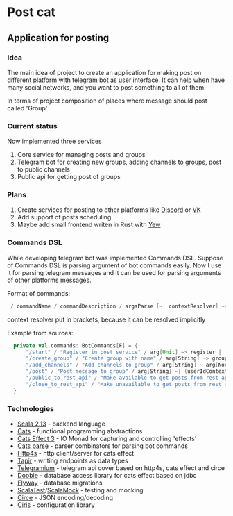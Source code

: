 # Post cat

## Application for posting

### Idea

The main idea of project to create an application for making post on different platform with telegram bot as user interface. 
It can help when have many social networks, and you want to post something to all of them. 

In terms of project composition of places where message should post called 'Group'

### Current status
Now implemented three services
1. Core service for managing posts and groups
2. Telegram bot for creating new groups, adding channels to groups, post to public channels
3. Public api for getting post of groups

### Plans
1. Create services for posting to other platforms like [Discord](https://discord.com/) or [VK](https://vk.com/)
2. Add support of posts scheduling
3. Maybe add small frontend writen in Rust with [Yew](https://yew.rs/)

### Commands DSL
While developing telegram bot was implemented Commands DSL. Suppose of Commands DSL is parsing argument of bot commands easily. Now I use it for parsing telegram messages and
it can be used for parsing arguments of other platforms messages.

Format of commands:
```scala
 / commandName / commandDescription / argsParse [~| contextResolver] ~> commands | ...
```

context resolver put in brackets, because it can be resolved implicitly

Example from sources:
```scala
  private val commands: BotCommands[F] = {
      "/start" / "Register in post service" / arg[Unit] ~> register |
      "/create_group" / "Create group with name" / arg[String] ~> groupController.createGroup |
      "/add_channels" / "Add channels to group" / arg[String] ~ arg[NonEmptyList[TelegramChannelId]] ~> addChannels |
      "/post" / "Post message to group" / arg[String] ~| (userIdContext product replyContext) ~> postToGroup |
      "/public_to_rest_api" / "Make available to get posts from rest api" / arg[String] ~> publicToRestApi |
      "/close_to_rest_api" / "Make unavailable to get posts from rest api" / arg[String] ~> closeToRestApi
  }
```

### Technologies
- [Scala 2.13](https://www.scala-lang.org/) - backend language
- [Cats](https://typelevel.org/cats/) - functional programming abstractions
- [Cats Effect 3](https://typelevel.org/cats-effect/) - IO Monad for capturing and controlling 'effects'
- [Cats parse](https://github.com/typelevel/cats-parse) - parser combinators for parsing bot commands
- [Http4s](https://http4s.org/#) - http client/server for cats effect
- [Tapir](https://tapir.softwaremill.com/en/latest/) - writing endpoints as data types
- [Telegramium](https://github.com/apimorphism/telegramium) - telegram api cover based on http4s, cats effect and circe
- [Doobie](https://github.com/tpolecat/doobie) - database access library for cats effect based on jdbc
- [Flyway](https://flywaydb.org/) - database migrations
- [ScalaTest](https://www.scalatest.org/)/[ScalaMock](https://scalamock.org/) - testing and mocking
- [Circe](https://circe.github.io/circe/) - JSON encoding/decoding
- [Ciris](https://cir.is/) - configuration library
